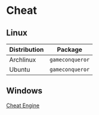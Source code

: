 # Cheat

## Linux

| Distribution | Package         |
| ------------ | --------------- |
| Archlinux    | `gameconqueror` |
| Ubuntu       | `gameconqueror` |

## Windows

[Cheat Engine](https://github.com/cheat-engine/cheat-engine)
